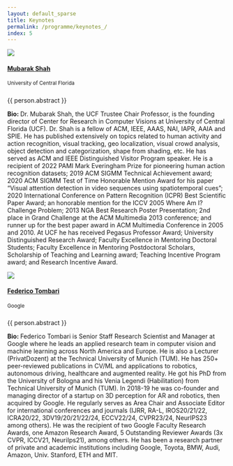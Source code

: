 ```yaml
---
layout: default_sparse
title: Keynotes
permalink: /programme/keynotes_/
index: 5
---
```


<div class="row justify-content-around pl-4 pr-4">
    <div class="col-12"><div class="row pt-2 pb-2 align-items-center">
        <div class="col-12 col-md-4 col-lg-3"><a class="anchor"></a>
            <div class="text-center">
                <img src="../../imgs_2024/Mubarak_Shah.png" class="rounded-circle img-fluid" style="max-width: 125px;">
                <h4 class="pt-2"><a href="https://www.crcv.ucf.edu/person/mubarak-shah/">Mubarak Shah</a></h4>
                <span class=""><small>University of Central Florida</small></span>
            </div>
        </div>
        <div class="col-12 col-md-8 col-lg-9">
            <div class="">
                <h5 class="pt-1 text-center"><b></b></h5>
                <p class="text-center mb-1"><small></small></p>
                <p class="pb-1 mb-1">{{ person.abstract }}</p>
                <p class="pb-2 text-justify"><b>Bio: </b>Dr. Mubarak Shah, the UCF Trustee Chair Professor, is the founding director of Center for Research in Computer Visions at University of Central Florida (UCF). Dr. Shah is a fellow of ACM, IEEE, AAAS, NAI, IAPR, AAIA and SPIE.  He has published extensively on topics related to human activity and action recognition, visual tracking, geo localization, visual crowd analysis, object detection and categorization, shape from shading, etc.  He has served as ACM and IEEE Distinguished Visitor Program speaker. He is a recipient of 2022 PAMI Mark Everingham Prize for pioneering human action recognition datasets; 2019 ACM SIGMM Technical Achievement award; 2020 ACM SIGMM Test of Time Honorable Mention Award for his paper “Visual attention detection in video sequences using spatiotemporal cues”; 2020 International Conference on Pattern Recognition (ICPR) Best Scientific Paper Award; an honorable mention for the ICCV 2005 Where Am I? Challenge Problem; 2013 NGA Best Research Poster Presentation; 2nd place in Grand Challenge at the ACM Multimedia 2013 conference; and runner up for the best paper award in ACM Multimedia Conference in 2005 and 2010. At UCF he has received Pegasus Professor Award; University Distinguished Research Award; Faculty Excellence in Mentoring Doctoral Students; Faculty Excellence in Mentoring Postdoctoral Scholars, Scholarship of Teaching and Learning award; Teaching Incentive Program award; and Research Incentive Award.</p>
            </div>
        </div>
    </div>
    <div class="col-12"><div class="row pt-2 pb-2 align-items-center">
        <div class="col-12 col-md-4 col-lg-3"><a class="anchor"></a>
            <div class="text-center">
                <img src="../../imgs_2024/Federico_Tombari.png" class="rounded-circle img-fluid" style="max-width: 125px;">
                <h4 class="pt-2"><a href="https://federicotombari.github.io/">Federico Tombari</a></h4>
                <span class=""><small>Google</small></span>
            </div>
        </div>
        <div class="col-12 col-md-8 col-lg-9">
            <div class="">
                <h5 class="pt-1 text-center"><b></b></h5>
                <p class="text-center mb-1"><small ></small></p>
                <p class="pb-1 mb-1">{{ person.abstract }}</p>
                <p class="pb-2 text-justify"><b>Bio: </b>Federico Tombari is Senior Staff Research Scientist and Manager at Google where he leads an applied research team in computer vision and machine learning across North America and Europe. He is also a Lecturer (PrivatDozent) at the Technical University of Munich (TUM). He has 250+ peer-reviewed publications in CV/ML and applications to robotics, autonomous driving, healthcare and augmented reality. He got his PhD from the University of Bologna and his Venia Legendi (Habilitation) from Technical University of Munich (TUM). In 2018-19 he was co-founder and managing director of a startup on 3D perception for AR and robotics, then acquired by Google. He regularly serves as Area Chair and Associate Editor for international conferences and journals (IJRR, RA-L, IROS20/21/22, ICRA20/22, 3DV19/20/21/22/24, ECCV22/24, CVPR23/24, NeurIPS23 among others). He was the recipient of two Google Faculty Research Awards, one Amazon Research Award, 5 Outstanding Reviewer Awards (3x CVPR, ICCV21, NeuriIps21), among others. He has been a research partner of private and academic institutions including Google, Toyota, BMW, Audi, Amazon, Univ. Stanford, ETH and MIT.</p>
            </div>
        </div>
    </div>
</div>